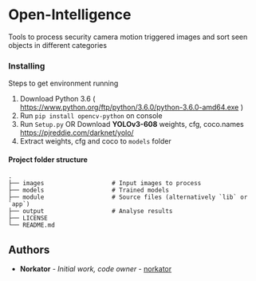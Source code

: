 # Open-Intelligence

Tools to process security camera motion triggered images and sort seen objects in different categories


### Installing

Steps to get environment running

1. Download Python 3.6 ( https://www.python.org/ftp/python/3.6.0/python-3.6.0-amd64.exe ) 
2. Run `pip install opencv-python` on console
3. Run `Setup.py` OR Download <b>YOLOv3-608</b> weights, cfg, coco.names https://pjreddie.com/darknet/yolo/
4. Extract weights, cfg and coco to `models` folder



#### Project folder structure

    .
    ├── images                   # Input images to process
    ├── models                   # Trained models
    ├── module                   # Source files (alternatively `lib` or `app`)
    ├── output                   # Analyse results
    ├── LICENSE
    └── README.md



## Authors

* **Norkator** - *Initial work, code owner* - [norkator](https://github.com/norkator)
